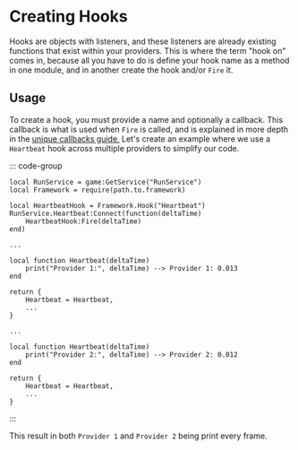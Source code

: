 # Creating Hooks

Hooks are objects with listeners, and these listeners are already existing functions that exist within your providers. This is where the term "hook on" comes in, because all you have to do is define your hook name as a method in one module, and in another create the hook and/or `Fire` it.

## Usage

To create a hook, you must provide a name and optionally a callback. This callback is what is used when `Fire` is called, and is explained in more depth in the [unique callbacks guide.](./unique-callbacks.md) Let's create an example where we use a `Heartbeat` hook across multiple providers to simplify our code.

::: code-group
```luau [hooks.luau]
local RunService = game:GetService("RunService")
local Framework = require(path.to.framework)

local HeartbeatHook = Framework.Hook("Heartbeat")
RunService.Heartbeat:Connect(function(deltaTime)
    HeartbeatHook:Fire(deltaTime)
end)
```

```luau [provider1.luau]
...

local function Heartbeat(deltaTime)
    print("Provider 1:", deltaTime) --> Provider 1: 0.013
end

return {
    Heartbeat = Heartbeat,
    ...
}
```

```luau [provider2.luau]
...

local function Heartbeat(deltaTime)
    print("Provider 2:", deltaTime) --> Provider 2: 0.012
end

return {
    Heartbeat = Heartbeat,
    ...
}
```
:::

This result in both `Provider 1` and `Provider 2` being print every frame.
